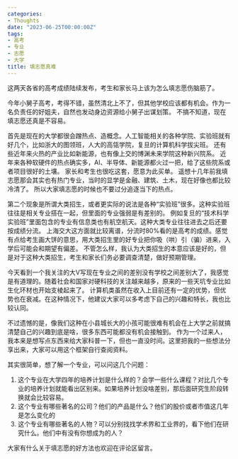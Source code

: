 ```yaml
---
categories:
- Thoughts
date: "2023-06-25T00:00:00Z"
tags:
- 高考
- 专业
- 志愿
- 大学
title: 填志愿真难
---
```


这两天各省的高考成绩陆续发布，考生和家长马上该为怎么填志愿伤脑筋了。

今年小舅子高考，考得不错，虽然清北上不了，但其他学校应该都有机会。作为一名负责任的好姐夫，自然也发动身边资源给小舅子出谋划策。
不搞不知道，现在填志愿还真是不容易。

首先是现在的大学都很会蹭热点、造概念。人工智能相关的各种学院、实验班就有好几个，比如浙大的图领班，人大的高瓴学院，复旦的计算机科学拔尖班。
还有些近年来火热的产业比如新能源，也有像上交的博渊未来学院这种新兴院系。
近年来各种软硬件的热点确实多，AI、半导体、新能源都火过一把，给了这些院系或者项目很好的土壤。
家长和考生也很吃这套，愿意为此买单。
遥想十几年前我填志愿那会其实也有热门专业，当时的显学是金融、建筑、土木，现在好像也都比较冷清了。
所以大家填志愿的时候也不要过分追逐当下的热点。

第二个现象是所谓大类招生，或者更实际的说法是各种“实验班”很多。这种实验班往往是相关专业搭在一起，但里面的专业强弱是有差别的。
例如复旦的“技术科学实验班”里面包含的专业有信息类也有航空航天。这种大类专业往往进去之后还要按成绩分流。
上海交大这方面就比较离谱，分流时80%看的是高考的成绩。感觉有点给考生画大饼的意思，用大类招生里的好专业把你吸（哄）引（骗）进来，入学后可能会和期望有偏差。
不管怎么样，我认为大类招生的本意应该是好的，但是对于这种大类招生，考生和家长们务必要调查清楚，做好预期管理。

今天看到一个我关注的大V写现在专业之间的差别没有学校之间差别大了，我感觉是有道理的。随着社会和国家对硬科技的关注越来越多，原来的一些天坑专业比如生化环材也开始支棱起来了。
计算机类虽然在收入上目前还有一定的优势，但优势也在衰减。在这种情况下，他建议大家可以多考虑下自己的兴趣和特长，我也比较认同。

不过遗憾的是，像我们这种在小县城长大的小孩可能很难有机会在上大学之前就搞清楚自己的兴趣到底是啥，很多东西可能都没有机会接触到。
作为一个过来人，我本来是想写点东西来给大家科普一下，但也一直没时间。这里把我的一些想法分享出来，大家可以用这个框架自行查阅资料。

其实很简单，想了解一个专业，可以问这几个问题：

1. 这个专业在大学四年的培养计划是什么样的？会学一些什么课程？对比几个专业的培养计划就能看出区别来。如果培养计划没啥差别，那后面研究生阶段转换就会比较容易。
2. 这个专业有哪些著名的公司？他们的产品是什么？他们的股价或者市值这几年是怎么变化的
3. 这个专业有哪些著名的人物？可以分别找找学术界和工业界的，看下他们在研究什么。他们中有没有你想成为的人？

大家有什么关于填志愿的好方法也欢迎在评论区留言。

